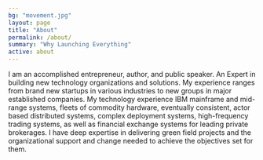 ```yaml
---
bg: "movement.jpg"
layout: page
title: "About"
permalink: /about/
summary: "Why Launching Everything"
active: about
---
```


I am an accomplished entrepreneur, author, and public speaker. An
Expert in building new technology organizations and solutions. My
experience ranges from brand new startups in various industries to new
groups in major established companies. My technology experience IBM
mainframe and mid-range systems, fleets of commodity hardware,
eventually consistent, actor based distributed systems, complex
deployment systems, high-frequency trading systems, as well as
financial exchange systems for leading private brokerages. I have deep
expertise in delivering green field projects and the organizational
support and change needed to achieve the objectives set for them.
